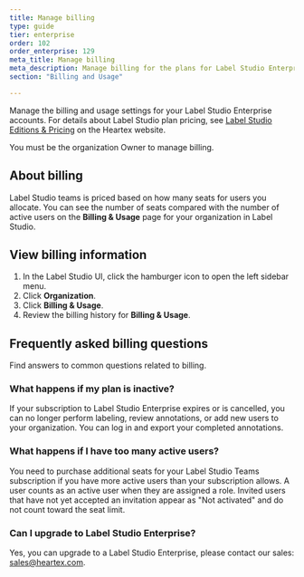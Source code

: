```yaml
---
title: Manage billing 
type: guide
tier: enterprise
order: 102
order_enterprise: 129
meta_title: Manage billing
meta_description: Manage billing for the plans for Label Studio Enterprise and Teams, monitor your license usage, and explore the small business options with Label Studio Teams and the larger organization options with Label Studio Enterprise.  
section: "Billing and Usage"

---
```


Manage the billing and usage settings for your Label Studio Enterprise accounts. For details about Label Studio plan pricing, see [Label Studio Editions & Pricing](https://heartex.com/pricing) on the Heartex website. 

You must be the organization Owner to manage billing.


## About billing 

Label Studio teams is priced based on how many seats for users you allocate. You can see the number of seats compared with the number of active users on the **Billing & Usage** page for your organization in Label Studio. 


## View billing information 

1. In the Label Studio UI, click the hamburger icon to open the left sidebar menu.
2. Click **Organization**.
3. Click **Billing & Usage**.
4. Review the billing history for **Billing & Usage**. 


## Frequently asked billing questions

Find answers to common questions related to billing. 

### What happens if my plan is inactive?

If your subscription to Label Studio Enterprise expires or is cancelled, you can no longer perform labeling, review annotations, or add new users to your organization. You can log in and export your completed annotations. 

### What happens if I have too many active users?

You need to purchase additional seats for your Label Studio Teams subscription if you have more active users than your subscription allows. A user counts as an active user when they are assigned a role. Invited users that have not yet accepted an invitation appear as "Not activated" and do not count toward the seat limit.

### Can I upgrade to Label Studio Enterprise?

Yes, you can upgrade to a Label Studio Enterprise, please contact our sales: sales@heartex.com.
